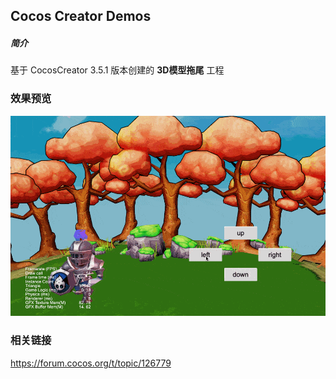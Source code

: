 ## Cocos Creator Demos

##### 简介
基于 CocosCreator 3.5.1 版本创建的 **3D模型拖尾** 工程

### 效果预览
![image](../../../gif/202206/2022060201.gif)

### 相关链接
https://forum.cocos.org/t/topic/126779